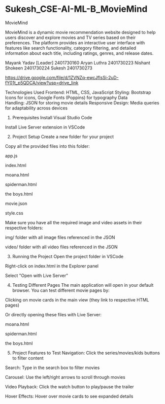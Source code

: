 # Sukesh_CSE-AI-ML-B_MovieMind
MovieMind

MovieMind is a dynamic movie recommendation website designed to help users discover and explore movies and TV series based on their preferences. The platform provides an interactive user interface with features like search functionality, category filtering, and detailed information about each title, including ratings, genres, and release dates.

Mayank Yadav [Leader] 2401730160
Aryan Luthra 2401730223
Nishant Shokeen 2401730224
Sukesh 2401730273

https://drive.google.com/file/d/1ZVNZq-ewcJfIsSi-2uD-fY01t_p5QDCA/view?usp=drive_link

Technologies Used
Frontend: HTML, CSS, JavaScript
Styling: Bootstrap Icons for icons, Google Fonts (Poppins) for typography
Data Handling: JSON for storing movie details
Responsive Design: Media queries for adaptability across devices

1. Prerequisites
Install Visual Studio Code

Install Live Server extension in VSCode

2. Project Setup
Create a new folder for your project

Copy all the provided files into this folder:

app.js

index.html

moana.html

spiderman.html

the boys.html

movie.json

style.css

Make sure you have all the required image and video assets in their respective folders:

img/ folder with all image files referenced in the JSON

video/ folder with all video files referenced in the JSON

3. Running the Project
Open the project folder in VSCode

Right-click on index.html in the Explorer panel

Select "Open with Live Server"

4. Testing Different Pages
The main application will open in your default browser. You can test different movie pages by:

Clicking on movie cards in the main view (they link to respective HTML pages)

Or directly opening these files with Live Server:

moana.html

spiderman.html

the boys.html

5. Project Features to Test
Navigation: Click the series/movies/kids buttons to filter content

Search: Type in the search box to filter movies

Carousel: Use the left/right arrows to scroll through movies

Video Playback: Click the watch button to play/pause the trailer

Hover Effects: Hover over movie cards to see expanded details
